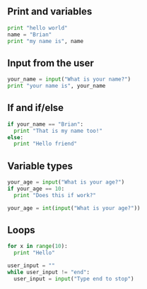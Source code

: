 ## Print and variables

```python
print "hello world"
name = "Brian"
print "my name is", name
```

## Input from the user
```python
your_name = input("What is your name?")
print "your name is", your_name
```

## If and if/else
```python
if your_name == "Brian":
  print "That is my name too!"
else:
  print "Hello friend"
```

## Variable types
```python
your_age = input("What is your age?")
if your_age == 10:
  print "Does this if work?"
```

```python
your_age = int(input("What is your age?"))
```

## Loops
```python
for x in range(10):
  print "Hello"
```

```python
user_input = ""
while user_input != "end": 
  user_input = input("Type end to stop")
```

